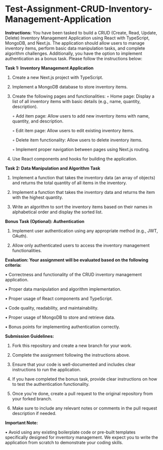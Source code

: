 # Test-Assignment-CRUD-Inventory-Management-Application

**Instructions:**
You have been tasked to build a CRUD (Create, Read, Update, Delete) Inventory Management Application using React with TypeScript, MongoDB, and Next.js. The application should allow users to manage inventory items, perform basic data manipulation tasks, and complete algorithm challenges. Additionally, you have the option to implement authentication as a bonus task. Please follow the instructions below:


**Task 1: Inventory Management Application**

  1. Create a new Next.js project with TypeScript.
  2. Implement a MongoDB database to store inventory items.
  3. Create the following pages and functionalities:
     ◦ Home page: Display a list of all inventory items with basic details (e.g., name, quantity, description).
     
     ◦ Add item page: Allow users to add new inventory items with name, quantity, and description.
     
     ◦ Edit item page: Allow users to edit existing inventory items.
     
     ◦ Delete item functionality: Allow users to delete inventory items.
     
     ◦ Implement proper navigation between pages using Next.js routing.
     
  5. Use React components and hooks for building the application.
    
**Task 2: Data Manipulation and Algorithm Task**

  1. Implement a function that takes the inventory data (an array of objects) and returns the total quantity of all items in the inventory.
  
  2. Implement a function that takes the inventory data and returns the item with the highest quantity.
  
  3. Write an algorithm to sort the inventory items based on their names in alphabetical order and display the sorted list.

**Bonus Task (Optional): Authentication**

  1. Implement user authentication using any appropriate method (e.g., JWT, OAuth).
  
  2. Allow only authenticated users to access the inventory management functionalities.
    
**Evaluation: Your assignment will be evaluated based on the following criteria:**
    
  • Correctness and functionality of the CRUD inventory management application.
  
  • Proper data manipulation and algorithm implementation.
  
  • Proper usage of React components and TypeScript.
  
  • Code quality, readability, and maintainability.
  
  • Proper usage of MongoDB to store and retrieve data.
  
  • Bonus points for implementing authentication correctly.
  
**Submission Guidelines:**
    
  1. Fork this repository and create a new branch for your work.
  
  2. Complete the assignment following the instructions above.
  
  3. Ensure that your code is well-documented and includes clear instructions to run the application.
  
  4. If you have completed the bonus task, provide clear instructions on how to test the authentication functionality.
  
  5. Once you're done, create a pull request to the original repository from your forked branch.
  
  6. Make sure to include any relevant notes or comments in the pull request description if needed.

**Important Note:**    
    
  • Avoid using any existing boilerplate code or pre-built templates specifically designed for inventory management. We expect you to write the application from scratch to demonstrate your coding skills.
